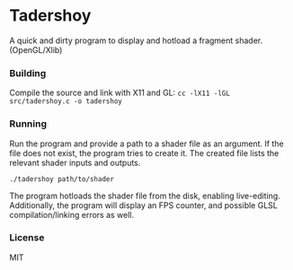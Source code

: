 # Tadershoy

A quick and dirty program to display and hotload a fragment shader. (OpenGL/Xlib)

### Building

Compile the source and link with X11 and GL:
`cc -lX11 -lGL src/tadershoy.c -o tadershoy`

### Running

Run the program and provide a path to a shader file as an argument.
If the file does not exist, the program tries to create it.
The created file lists the relevant shader inputs and outputs.

`./tadershoy path/to/shader`

The program hotloads the shader file from the disk, enabling live-editing.
Additionally, the program will display an FPS counter, and possible GLSL compilation/linking errors as well.

### License

MIT
